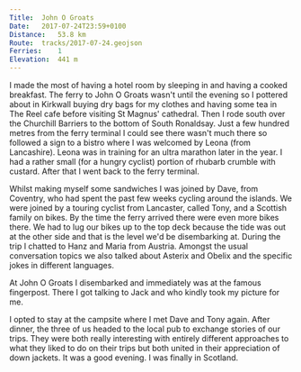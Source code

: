 ```yaml
---
Title:	John O Groats 
Date:	2017-07-24T23:59+0100
Distance:	53.8 km
Route:	tracks/2017-07-24.geojson
Ferries:	1
Elevation:	441 m
---
```


I made the most of having a hotel room by sleeping in and having a cooked breakfast. The ferry to John O Groats wasn't until the evening so I pottered about in Kirkwall buying dry bags for my clothes and having some tea in The Reel cafe before visiting St Magnus' cathedral. Then I rode south over the Churchill Barriers to the bottom of South Ronaldsay. Just a few hundred metres from the ferry terminal I could see there wasn't much there so followed a sign to a bistro where I was welcomed by Leona (from Lancashire). Leona was in training for an ultra marathon later in the year. I had a rather small (for a hungry cyclist) portion of rhubarb crumble with custard. After that I went back to the ferry terminal. 

Whilst making myself some sandwiches I was joined by Dave, from Coventry, who had spent the past few weeks cycling around the islands. We were joined by a touring cyclist from Lancaster, called Tony, and a Scottish family on bikes. By the time the ferry arrived there were even more bikes there. We had to lug our bikes up to the top deck because the tide was out at the other side and that is the level we'd be disembarking at. During the trip I chatted to Hanz and Maria from Austria. Amongst the usual conversation topics we also talked about Asterix and Obelix and the specific jokes in different languages.

At John O Groats I disembarked and immediately was at the famous fingerpost. There I got talking to Jack and  who kindly took my picture for me.

I opted to stay at the campsite where I met Dave and Tony again. After dinner, the three of us headed to the local pub to exchange stories of our trips. They were both really interesting with entirely different approaches to what they liked to do on their trips but both united in their appreciation of down jackets. It was a good evening. I was finally in Scotland.


